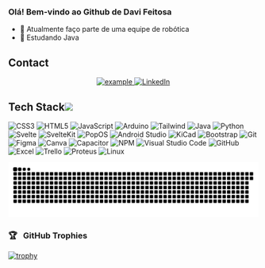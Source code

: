 ### Olá! Bem-vindo ao Github de Davi Feitosa

- 🔭 Atualmente faço parte de uma equipe de robótica
- 🌱 Estudando Java

 ## Contact
<p align ="center">
  <a href="mailto:davisilvasantanaif@gmail.com?subject=Feedback%20From%20Github&body=Hello," target="_blank">
    <img src="https://img.shields.io/badge/Gmail-D14836?style=for-the-badge&logo=gmail&logoColor=white" alt="example"/>
  </a>
   <a href="https://www.linkedin.com/in/davi-feitosa/" target="_blank">
    <img alt="LinkedIn" src="https://img.shields.io/badge/LinkedIn-0077B5?style=for-the-badge&logo=linkedin&logoColor=white">
  </a>   
  </p>

## Tech Stack<img src = "https://media2.giphy.com/media/QssGEmpkyEOhBCb7e1/giphy.gif?cid=ecf05e47a0n3gi1bfqntqmob8g9aid1oyj2wr3ds3mg700bl&rid=giphy.gif" width = 32px> 
![CSS3](https://img.shields.io/badge/CSS3-1572B6?logo=css3&style=for-the-badge) ![HTML5](https://img.shields.io/badge/html5-%23E34F26.svg?style=for-the-badge&logo=html5&logoColor=white) ![JavaScript](https://img.shields.io/badge/javascript-%23323330.svg?style=for-the-badge&logo=javascript&logoColor=%23F7DF1E) ![Arduino](https://img.shields.io/badge/Arduino-00878F.svg?style=for-the-badge&logo=arduino&logoColor=white) ![Tailwind](https://img.shields.io/badge/TailwindCSS-06B6D4.svg?style=for-the-badge&logo=tailwindcss&logoColor=white) ![Java](https://img.shields.io/badge/java-FF7800.svg?style=for-the-badge&logo=java&logoColor=white) ![Python](https://img.shields.io/badge/python-%2314354C.svg?style=for-the-badge&logo=python&logoColor=white) ![Svelte](https://img.shields.io/badge/Svelte-FF3E00.svg?style=for-the-badge&logo=svelte&logoColor=white) ![SvelteKit](https://img.shields.io/badge/SvelteKit-FF3E00.svg?style=for-the-badge&logo=svelte&logoColor=white) ![PopOS](https://img.shields.io/badge/PopOS-48B9C7.svg?style=for-the-badge&logo=popos&logoColor=black) ![Android Studio](https://img.shields.io/badge/Android%20Studio-3DDC84.svg?style=for-the-badge&logo=androidstudio&logoColor=white) ![KiCad](https://img.shields.io/badge/KiCad-314CB0.svg?style=for-the-badge&logo=kicad&logoColor=white) ![Bootstrap](https://img.shields.io/badge/bootstrap-%23563D7C.svg?style=for-the-badge&logo=bootstrap&logoColor=white) ![Git](https://img.shields.io/badge/git-%23F05033.svg?style=for-the-badge&logo=git&logoColor=white) ![Figma](https://img.shields.io/badge/Figma-F24E1E.svg?style=for-the-badge&logo=figma&logoColor=white) ![Canva](https://img.shields.io/badge/Canva-333333.svg?style=for-the-badge&logo=canva&logoColor=#00C4CC) ![Capacitor](https://img.shields.io/badge/Capacitor-333333.svg?style=for-the-badge&logo=capacitor&logoColor=119EFF) ![NPM](https://img.shields.io/badge/NPM-CB3837.svg?style=for-the-badge&logo=npm&logoColor=white) ![Visual Studio Code](https://img.shields.io/badge/VisualStudioCode-0078d7.svg?style=for-the-badge&logo=visual-studio-code&logoColor=white) ![GitHub](https://img.shields.io/badge/github-%23121011.svg?style=for-the-badge&logo=github&logoColor=white) ![Excel](https://img.shields.io/badge/Excel-217346.svg?style=for-the-badge&logo=microsoftexcel&logoColor=white) ![Trello](https://img.shields.io/badge/Trello-333333.svg?style=for-the-badge&logo=trello&logoColor=0052CC) ![Proteus](https://img.shields.io/badge/Proteus-1C79B3.svg?style=for-the-badge&logo=proteus&logoColor=white) ![Linux](https://img.shields.io/badge/Linux-E95420?style=for-the-badge&logo=linux&logoColor=black)

<picture>
  <source media="(prefers-color-scheme: dark)" srcset="https://raw.githubusercontent.com/DaviFSilva/DaviFSilva/output/github-contribution-grid-snake-dark.svg">
  <source media="(prefers-color-scheme: light)" srcset="https://raw.githubusercontent.com/DaviFSilva/DaviFSilva/output/github-contribution-grid-snake.svg">
  <img alt="github contribution grid snake animation" src="https://raw.githubusercontent.com/DaviFSilva/DaviFSilva/output/github-contribution-grid-snake.svg">
</picture>

### 🏆 &nbsp; GitHub Trophies

[![trophy](https://github-profile-trophy.vercel.app/?username=DaviFSilva)](https://github.com/ryo-ma/github-profile-trophy)

